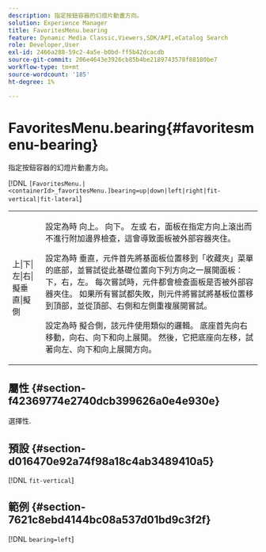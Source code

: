 ```yaml
---
description: 指定按鈕容器的幻燈片動畫方向。
solution: Experience Manager
title: FavoritesMenu.bearing
feature: Dynamic Media Classic,Viewers,SDK/API,eCatalog Search
role: Developer,User
exl-id: 2466a288-59c2-4a5e-b0bd-ff5b42dcacdb
source-git-commit: 206e4643e3926cb85b4be2189743578f88180be7
workflow-type: tm+mt
source-wordcount: '185'
ht-degree: 1%

---
```


# FavoritesMenu.bearing{#favoritesmenu-bearing}

指定按鈕容器的幻燈片動畫方向。

[!DNL `[FavoritesMenu.|<containerId>_favoritesMenu.]bearing=up|down|left|right|fit-vertical|fit-lateral`]

<table id="table_2B109D2F91E64B5382B31921C3780FA5"> 
 <tbody> 
  <tr> 
   <td colname="col1"> <p><span class="codeph"> 上|下|左|右|擬垂直|擬側</span> </p> </td> 
   <td colname="col2"> <p> 設定為時 <span class="codeph"> 向上</span>。 <span class="codeph"> 向下</span>。 <span class="codeph"> 左</span>或 <span class="codeph"> 右</span>，面板在指定方向上滾出而不進行附加邊界檢查，這會導致面板被外部容器夾住。 </p> <p>設定為時 <span class="codeph"> 垂直</span>，元件首先將基面板位置移到「收藏夾」菜單的底部，並嘗試從此基礎位置向下列方向之一展開面板：下，右，左。 每次嘗試時，元件都會檢查面板是否被外部容器夾住。 如果所有嘗試都失敗，則元件將嘗試將基板位置移到頂部，並從頂部、右側和左側重複展開嘗試。 </p> <p>設定為時 <span class="codeph"> 擬合側</span>，該元件使用類似的邏輯。 底座首先向右移動，向右、向下和向上展開。 然後，它把底座向左移，試著向左、向下和向上展開方向。 </p> </td> 
  </tr> 
 </tbody> 
</table>

## 屬性 {#section-f42369774e2740dcb399626a0e4e930e}

選擇性.

## 預設 {#section-d016470e92a74f98a18c4ab3489410a5}

[!DNL `fit-vertical`]

## 範例 {#section-7621c8ebd4144bc08a537d01bd9c3f2f}

[!DNL `bearing=left`]
